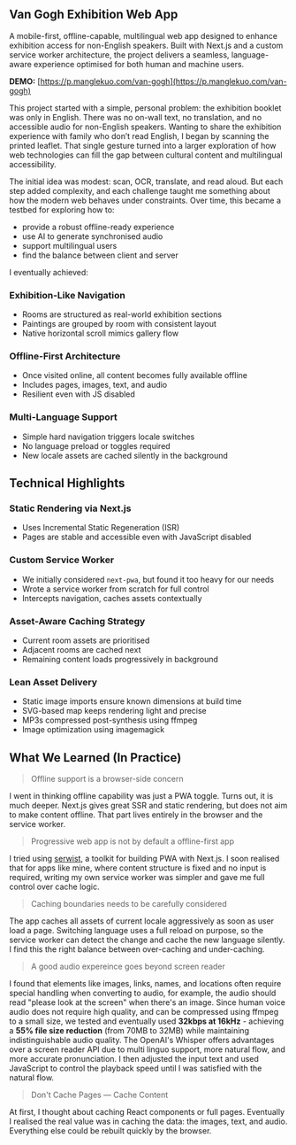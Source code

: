 ## Van Gogh Exhibition Web App

A mobile-first, offline-capable, multilingual web app designed to enhance exhibition access for non-English speakers. Built with Next.js and a custom service worker architecture, the project delivers a seamless, language-aware experience optimised for both human and machine users.

**DEMO:** [https://p.manglekuo.com/van-gogh](https://p.manglekuo.com/van-gogh)

This project started with a simple, personal problem: the exhibition booklet was only in English. There was no on-wall text, no translation, and no accessible audio for non-English speakers. Wanting to share the exhibition experience with family who don’t read English, I began by scanning the printed leaflet. That single gesture turned into a larger exploration of how web technologies can fill the gap between cultural content and multilingual accessibility.

The initial idea was modest: scan, OCR, translate, and read aloud. But each step added complexity, and each challenge taught me something about how the modern web behaves under constraints. Over time, this became a testbed for exploring how to:

- provide a robust offline-ready experience
- use AI to generate synchronised audio
- support multilingual users
- find the balance between client and server

I eventually achieved:

### Exhibition-Like Navigation
- Rooms are structured as real-world exhibition sections
- Paintings are grouped by room with consistent layout
- Native horizontal scroll mimics gallery flow

### Offline-First Architecture
- Once visited online, all content becomes fully available offline
- Includes pages, images, text, and audio
- Resilient even with JS disabled

### Multi-Language Support
- Simple hard navigation triggers locale switches
- No language preload or toggles required
- New locale assets are cached silently in the background

## Technical Highlights

### Static Rendering via Next.js
- Uses Incremental Static Regeneration (ISR)
- Pages are stable and accessible even with JavaScript disabled

### Custom Service Worker
- We initially considered `next-pwa`, but found it too heavy for our needs
- Wrote a service worker from scratch for full control
- Intercepts navigation, caches assets contextually

### Asset-Aware Caching Strategy
- Current room assets are prioritised
- Adjacent rooms are cached next
- Remaining content loads progressively in background

### Lean Asset Delivery
- Static image imports ensure known dimensions at build time
- SVG-based map keeps rendering light and precise
- MP3s compressed post-synthesis using ffmpeg
- Image optimization using imagemagick


## What We Learned (In Practice)

> Offline support is a browser-side concern

I went in thinking offline capability was just a PWA toggle. Turns out, it is much deeper. Next.js gives great SSR and static rendering, but does not aim to make content offline. That part lives entirely in the browser and the service worker.

> Progressive web app is not by default a offline-first app

I tried using [serwist](https://serwist.pages.dev/), a toolkit for building PWA with Next.js. I soon realised that for apps like mine, where content structure is fixed and no input is required, writing my own service worker was simpler and gave me full control over cache logic.

> Caching boundaries needs to be carefully considered

The app caches all assets of current locale aggressively as soon as user load a page. Switching language uses a full reload on purpose, so the service worker can detect the change and cache the new language silently. I find this the right balance between over-caching and under-caching.

> A good audio expereince goes beyond screen reader

I found that elements like images, links, names, and locations often require special handling when converting to audio, for example, the audio should read "please look at the screen" when there's an image. Since human voice audio does not require high quality, and can be compressed using ffmpeg to a small size, we tested and eventually used **32kbps at 16kHz** - achieving a **55% file size reduction** (from 70MB to 32MB) while maintaining indistinguishable audio quality. The OpenAI's Whisper offers advantages over a screen reader API due to multi linguo support, more natural flow, and more accurate pronunciation. I then adjusted the input text and used JavaScript to control the playback speed until I was satisfied with the natural flow.
 
> Don't Cache Pages — Cache Content

At first, I thought about caching React components or full pages. Eventually I realised the real value was in caching the data: the images, text, and audio. Everything else could be rebuilt quickly by the browser.
